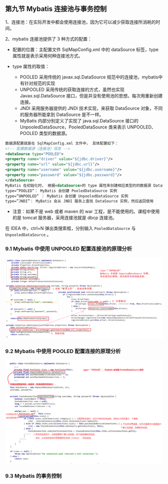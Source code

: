 ## 第九节 Mybatis 连接池与事务控制

1、连接池：在实际开发中都会使用连接池，因为它可以减少获取连接所消耗的时间。

2、mybatis 连接池提供了 3 种方式的配置：

* 配置的位置：主配置文件 SqlMapConfig.xml 中的 dataSource 标签，type 属性就是表示采用何种连接池方式。

* type 属性的取值：
   * POOLED 采用传统的 javax.sql.DataSource 规范中的连接池，mybatis中有针对规范的实现
   * UNPOOLED 采用传统的获取连接的方式，虽然也实现Javax.sql.DataSource 接口，但是并没有使用池的思想。每次用重新创建连接。
   * JNDI 采用服务器提供的 JNDI 技术实现，来获取 DataSource 对象，不同的服务器所能拿到 DataSource 是不一样。
   * MyBatis 内部分别定义了实现了 java.sql.DataSource 接口的 UnpooledDataSource，PooledDataSource 类来表示 UNPOOLED、 POOLED 类型的数据源。
   
```xml
数据源配置就是在 SqlMapConfig.xml 文件中， 具体配置如下：
<!-- 配置数据源（连接池）信息 -->
<dataSource type="POOLED">
<property name="driver" value="${jdbc.driver}"/>
<property name="url" value="${jdbc.url}"/>
<property name="username" value="${jdbc.username}"/>
<property name="password" value="${jdbc.password}"/>
</dataSource>
MyBatis 在初始化时， 根据<dataSource>的 type 属性来创建相应类型的的数据源 DataSource，即：
type=”POOLED”： MyBatis 会创建 PooledDataSource 实例
type=”UNPOOLED” ： MyBatis 会创建 UnpooledDataSource 实例
type=”JNDI”： MyBatis 会从 JNDI 服务上查找 DataSource 实例，然后返回使用
```   
* 注意：如果不是 web 或者 maven 的 war 工程，是不能使用的。课程中使用的是 tomcat 服务器，采用连接池就是 dbcp 连接池。

在 IDEA 中，ctrl+N 弹出类搜索框，分别输入 `PooledDataSource` 与 `UnpooledDataSource` 。

### 9.1 Mybatis 中使用 UNPOOLED 配置连接池的原理分析

<img src="./img1/14-mabatis-unpooled-conn.png" width=1100>

### 9.2 Mybatis 中使用 POOLED 配置连接的原理分析

<img src="./img1/15-mybatis-pooled-conn.png" width=1100>

### 9.3 Mybatis 的事务控制















